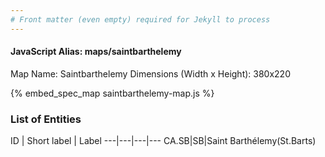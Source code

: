 ```yaml
---
# Front matter (even empty) required for Jekyll to process
---
```


#### JavaScript Alias: maps/saintbarthelemy

Map Name: Saintbarthelemy
Dimensions (Width x Height): 380x220



{% embed_spec_map saintbarthelemy-map.js %}

### List of Entities

ID | Short label | Label
---|---|---|---
CA.SB|SB|Saint Barthélemy(St.Barts)

